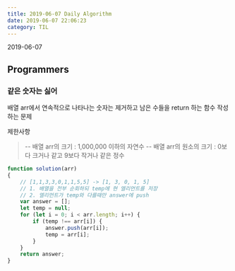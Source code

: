 ```yaml
---
title: 2019-06-07 Daily Algorithm
date: 2019-06-07 22:06:23
category: TIL
---
```

2019-06-07
## Programmers
### 같은 숫자는 싫어

배열 arr에서 연속적으로 나타나는 숫자는 제거하고 남은 수들을 return 하는 함수 작성하는 문제

제한사항
> -- 배열 arr의 크기 : 1,000,000 이하의 자연수 
> -- 배열 arr의 원소의 크기 : 0보다 크거나 같고 9보다 작거나 같은 정수
```javascript
function solution(arr)
{
    // [1,1,3,3,0,1,1,5,5] -> [1, 3, 0, 1, 5]
    // 1. 배열을 전부 순회하되 temp에 현 엘리먼트를 저장
    // 2. 엘리먼트가 temp와 다를때만 answer에 push
    var answer = [];
    let temp = null;
    for (let i = 0; i < arr.length; i++) {
        if (temp !== arr[i]) {
            answer.push(arr[i]);
            temp = arr[i];
        }
    }
    return answer;
}
```
